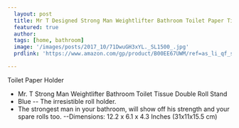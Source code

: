 ```yaml
---
  layout: post
  title: Mr T Designed Strong Man Weightlifter Bathroom Toilet Paper Tissue Roll Holder
  featured: true
  author: 
  tags: [home, bathroom]
  image: '/images/posts/2017_10/71DwuGH3xYL._SL1500_.jpg'
  prdlink: 'https://www.amazon.com/gp/product/B00EE67UWM/ref=as_li_qf_sp_asin_il_tl?ie=UTF8&tag=ehdwhqkr-20&camp=1789&creative=9325&linkCode=as2&creativeASIN=B00EE67UWM&linkId=a2855f078460f25d074e5aed74aab506'

---
```


Toilet Paper Holder 
- Mr. T Strong Man Weightlifter Bathroom Toilet Tissue Double Roll Stand 
- Blue 
-- The irresistible roll holder.
- The strongest man in your bathroom, will show off his strength and your spare rolls too.
--Dimensions: 12.2 x 6.1 x 4.3 Inches (31x11x15.5 cm)